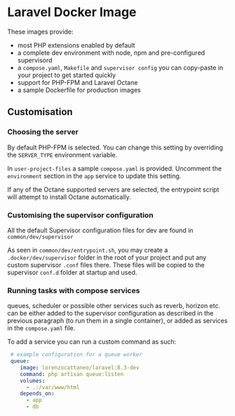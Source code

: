 # Laravel Docker Image

These images provide:

- most PHP extensions enabled by default
- a complete dev environment with node, npm and pre-configured supervisord
- a `compose.yaml`, `Makefile` and `supervisor config` you can copy-paste in your project to get started quickly
- support for PHP-FPM and Laravel Octane
- a sample Dockerfile for production images

## Customisation

### Choosing the server

By default PHP-FPM is selected.
You can change this setting by overriding the `SERVER_TYPE` environment variable.

In `user-project-files` a sample `compose.yaml` is provided. Uncomment the `environment` section in the `app` service to update this setting.

If any of the Octane supported servers are selected, the entrypoint script will attempt to install Octane automatically.

### Customising the supervisor configuration

All the default Supervisor configuration files for dev are found in `common/dev/supervisor`

As seen in `common/dev/entrypoint.sh`, you may create a `.docker/dev/supervisor` folder in the root of your project and put any custom supervisor `.conf` files there.
These files will be copied to the supervisor `conf.d` folder at startup and used.

### Running tasks with compose services

queues, scheduler or possible other services such as reverb, horizon etc. can be either added to the supervisor configuration as described in the previous paragraph (to run them in a single container), or added as services in the `compose.yaml` file.

To add a service you can run a custom command as such:

```yaml
 # example configuration for a queue worker
 queue:
    image: lorenzocattaneo/laravel:8.3-dev
    command: php artisan queue:listen
    volumes:
      - .:/var/www/html
    depends_on:
      - app
      - db
```

